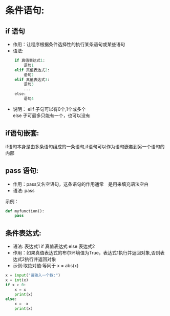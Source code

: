 # 条件语句:

## if 语句
- 作用：让程序根据条件选择性的执行某条语句或某些语句
- 语法:
```python
    if 真值表达式1:
        语句1
    elif 真值表达式2:
        语句2
    elif 真值表达式3:
        语句3
        ...
    else:
        语句4
```
- 说明：
  elif 子句可以有0个,1个或多个<br>
  else 子可最多只能有一个，也可以没有

## if语句嵌套:
if语句本身是由多条语句组成的一条语句,if语句可以作为语句嵌套到另一个语句的内部

## pass 语句:
- 作用：pass又名空语句，这条语句的作用通常　是用来填充语法空白
- 语法:
  pass

示例：
```python
def myfunction():
    pass
```

## 条件表达式:
- 语法: 表达式1 if 真值表达式 else 表达式2    
- 作用：如果真值表达式的布尔环境值为True，表达式1执行并返回对象,否则表达式2执行并返回对象
- 示例:取绝对值:等同于 x = abs(x)
```python
x = input("请输入一个数:")
x = int(x)
if x > 0:
    x = x
    print(x)
else:
    x = -x
    print(x)
```